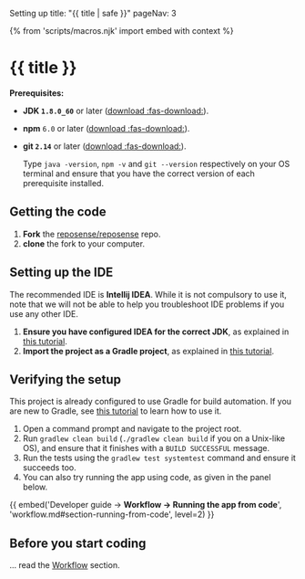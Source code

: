 <variable name="title">Setting up</variable>
<frontmatter>
  title: "{{ title | safe }}"
  pageNav: 3
</frontmatter>

{% from 'scripts/macros.njk' import embed with context %}

<h1 class="display-4"><md>{{ title }}</md></h1>

**Prerequisites:**
* **JDK `1.8.0_60`** or later ([download :fas-download:](https://www.oracle.com/technetwork/java/javase/downloads/index.html)).
* **npm** `6.0` or later ([download :fas-download:](https://www.npmjs.com/get-npm)).
* **git `2.14`** or later ([download :fas-download:](https://git-scm.com/downloads)).

  <box type="info" seamless>

  Type `java -version`, `npm -v` and `git --version` respectively on your OS terminal and ensure that you have the correct version of each prerequisite installed.
  </box>

<!-- ==================================================================================================== -->

## Getting the code

1. **Fork** the [reposense/reposense](https://github.com/reposense/RepoSense) repo.
1. **clone** the fork to your computer.

## Setting up the IDE

<box type="warning" seamless>

The recommended IDE is **Intellij IDEA**. While it is not compulsory to use it, note that we will not be able to help you troubleshoot IDE problems if you use any other IDE.
</box>

1. **Ensure you have configured IDEA for the correct JDK**, as explained in [this tutorial](https://se-education.org/guides/tutorials/intellijJdk.html).
1. **Import the project as a Gradle project**, as explained in [this tutorial](https://se-education.org/guides/tutorials/intellijImportGradleProject.html).

<!-- ==================================================================================================== -->

## Verifying the setup

<box type="info" seamless>

This project is already configured to use Gradle for build automation. If you are new to Gradle, see [this tutorial](https://se-education.org/guides/tutorials/gradle.html) to learn how to use it.
</box>

1. Open a command prompt and navigate to the project root.
1. Run `gradlew clean build` (`./gradlew clean build` if you on a Unix-like OS), and ensure that it finishes with a `BUILD SUCCESSFUL` message.
1. Run the tests using the `gradlew test systemtest` command and ensure it succeeds too.
1. You can also try running the app using code, as given in the panel below.

{{ embed('Developer guide → **Workflow → Running the app from code**', 'workflow.md#section-running-from-code', level=2) }}

## Before you start coding

... read the [Workflow](workflow.html) section.
